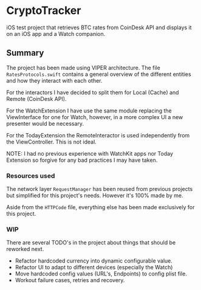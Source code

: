 # CryptoTracker

iOS test project that retrieves BTC rates from CoinDesk API and displays it on an iOS app and a Watch companion.

## Summary

The project has been made using VIPER architecture. The file `RatesProtocols.swift` contains a general overview of the different entities and how they interact with each other.

For the interactors I have decided to split them for Local (Cache) and Remote (CoinDesk API).

For the WatchExtension I have use the same module replacing the ViewInterface for one for Watch, however, in a more complex UI a new presenter would be necessary.

For the TodayExtension the RemoteInteractor is used independently from the ViewController. This is not ideal.


NOTE: I had no previous experience with WatchKit apps nor Today Extension so forgive for any bad practices I may have taken.


### Resources used

The network layer `RequestManager` has been reused from previous projects but simplified for this project's needs. However it's 100% made by me. 

Aside from the `HTTPCode` file, everything else has been made exclusively for this project.


### WIP

There are several TODO's in the project about things that should be reworked next. 

- Refactor hardcoded currency into dynamic configurable value.
- Refactor UI to adapt to different devices (especially the Watch)
- Move hardcoded config values (URL's, Endpoints) to config plist file.
- Workout failure cases, retries and recovery.
